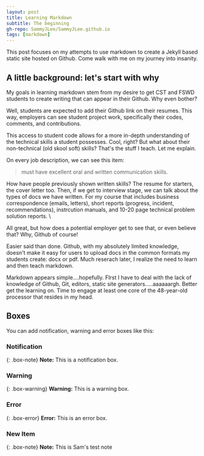 ```yaml
---
layout: post
title: Learning Markdown
subtitle: The beginning
gh-repo: SammyJLee/SammyJLee.github.io
tags: [markdown]
---
```


This post focuses on my attempts to use markdown to create a Jekyll based static site hosted on Github. Come walk with me on my journey into insanity.

## A little background: let's start with why

My goals in learning markdown stem from my desire to get CST and FSWD students to create writing that can appear in their Github. Why even bother? 

Well, students are expected to add their Github link on their resumes. This way, employers can see student project work, specifically their codes, comments, and contributions. 

This access to student code allows for a more in-depth understanding of the technical skills a student possesses. Cool, right? But what about their non-technical (old skool soft) skills? That's the stuff I teach. Let me explain. 

On every job description, we can see this item:
> must have excellent oral and written communication skills. 

How have people previously shown written skills? The resume for starters, the cover letter too. Then, if we get to interview stage, we can talk about the types of docs we have written. For my course that includes business correspondence (emails, letters), short reports (progress, incident, recommendations), instrcution manuals, and 10-20 page technical problem solution reports. \

All great, but how does a potential employer get to see that, or even believe that? Why, Github of course! 

Easier said than done. Github, with my absolutely limited knowledge, doesn't make it easy for users to upload docs in the common formats my students create: docx or pdf. Much reserach later, I realize the need to learn and then teach markdown. 

Markdown appears simple....hopefully. FIrst I have to deal with the lack of knowledge of Github, Git, editors, static site generators.....aaaaaargh. Better get the learning on. Time to engage at least one core of the 48-year-old processor that resides in my head. 

## Boxes
You can add notification, warning and error boxes like this:

### Notification

{: .box-note}
**Note:** This is a notification box.

### Warning

{: .box-warning}
**Warning:** This is a warning box.

### Error

{: .box-error}
**Error:** This is an error box.


### New Item

{: .box-note}
**Note:** This is Sam's test note


